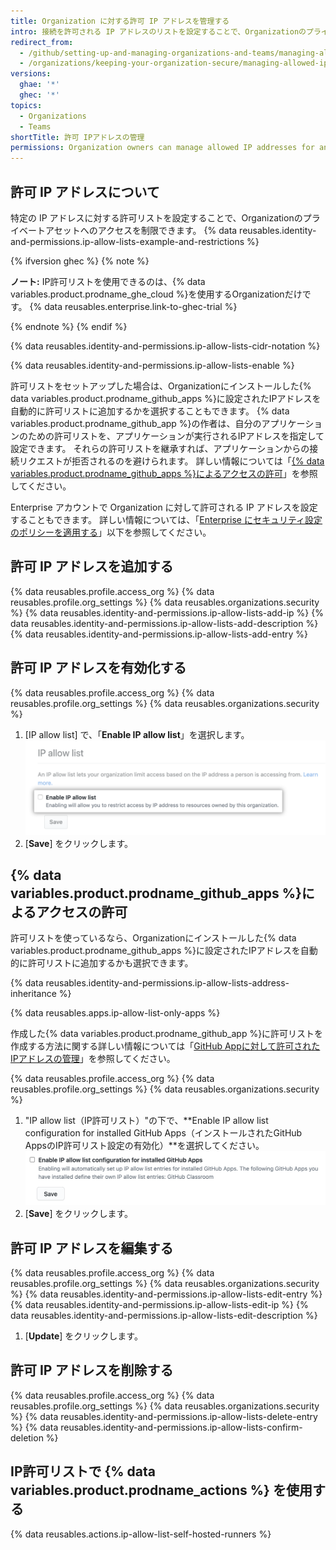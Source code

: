 ```yaml
---
title: Organization に対する許可 IP アドレスを管理する
intro: 接続を許可される IP アドレスのリストを設定することで、Organizationのプライベートアセットに対するアクセスを制限することができます。
redirect_from:
  - /github/setting-up-and-managing-organizations-and-teams/managing-allowed-ip-addresses-for-your-organization
  - /organizations/keeping-your-organization-secure/managing-allowed-ip-addresses-for-your-organization
versions:
  ghae: '*'
  ghec: '*'
topics:
  - Organizations
  - Teams
shortTitle: 許可 IPアドレスの管理
permissions: Organization owners can manage allowed IP addresses for an organization.
---
```


## 許可 IP アドレスについて

特定の IP アドレスに対する許可リストを設定することで、Organizationのプライベートアセットへのアクセスを制限できます。 {% data reusables.identity-and-permissions.ip-allow-lists-example-and-restrictions %}

{% ifversion ghec %}
{% note %}

**ノート:** IP許可リストを使用できるのは、{% data variables.product.prodname_ghe_cloud %}を使用するOrganizationだけです。 {% data reusables.enterprise.link-to-ghec-trial %}

{% endnote %}
{% endif %}

{% data reusables.identity-and-permissions.ip-allow-lists-cidr-notation %}

{% data reusables.identity-and-permissions.ip-allow-lists-enable %}

許可リストをセットアップした場合は、Organizationにインストールした{% data variables.product.prodname_github_apps %}に設定されたIPアドレスを自動的に許可リストに追加するかを選択することもできます。 {% data variables.product.prodname_github_app %}の作者は、自分のアプリケーションのための許可リストを、アプリケーションが実行されるIPアドレスを指定して設定できます。 それらの許可リストを継承すれば、アプリケーションからの接続リクエストが拒否されるのを避けられます。 詳しい情報については「[{% data variables.product.prodname_github_apps %}によるアクセスの許可](#allowing-access-by-github-apps)」を参照してください。

Enterprise アカウントで Organization に対して許可される IP アドレスを設定することもできます。 詳しい情報については、「[Enterprise にセキュリティ設定のポリシーを適用する](/admin/policies/enforcing-policies-for-your-enterprise/enforcing-policies-for-security-settings-in-your-enterprise#managing-allowed-ip-addresses-for-organizations-in-your-enterprise)」以下を参照してください。

## 許可 IP アドレスを追加する

{% data reusables.profile.access_org %}
{% data reusables.profile.org_settings %}
{% data reusables.organizations.security %}
{% data reusables.identity-and-permissions.ip-allow-lists-add-ip %}
{% data reusables.identity-and-permissions.ip-allow-lists-add-description %}
{% data reusables.identity-and-permissions.ip-allow-lists-add-entry %}

## 許可 IP アドレスを有効化する

{% data reusables.profile.access_org %}
{% data reusables.profile.org_settings %}
{% data reusables.organizations.security %}
1. [IP allow list] で、「**Enable IP allow list**」を選択します。 ![IP アドレスを許可するチェックボックス](/assets/images/help/security/enable-ip-allowlist-organization-checkbox.png)
1. [**Save**] をクリックします。

## {% data variables.product.prodname_github_apps %}によるアクセスの許可

許可リストを使っているなら、Organizationにインストールした{% data variables.product.prodname_github_apps %}に設定されたIPアドレスを自動的に許可リストに追加するかも選択できます。

{% data reusables.identity-and-permissions.ip-allow-lists-address-inheritance %}

{% data reusables.apps.ip-allow-list-only-apps %}

作成した{% data variables.product.prodname_github_app %}に許可リストを作成する方法に関する詳しい情報については「[GitHub Appに対して許可されたIPアドレスの管理](/developers/apps/building-github-apps/managing-allowed-ip-addresses-for-a-github-app)」を参照してください。

{% data reusables.profile.access_org %}
{% data reusables.profile.org_settings %}
{% data reusables.organizations.security %}
1. "IP allow list（IP許可リスト）"の下で、**Enable IP allow list configuration for installed GitHub Apps（インストールされたGitHub AppsのIP許可リスト設定の有効化）**を選択してください。 ![GitHub AppにIPアドレスを許可するチェックボックス](/assets/images/help/security/enable-ip-allowlist-githubapps-checkbox.png)
1. [**Save**] をクリックします。

## 許可 IP アドレスを編集する

{% data reusables.profile.access_org %}
{% data reusables.profile.org_settings %}
{% data reusables.organizations.security %}
{% data reusables.identity-and-permissions.ip-allow-lists-edit-entry %}
{% data reusables.identity-and-permissions.ip-allow-lists-edit-ip %}
{% data reusables.identity-and-permissions.ip-allow-lists-edit-description %}
1. [**Update**] をクリックします。

## 許可 IP アドレスを削除する

{% data reusables.profile.access_org %}
{% data reusables.profile.org_settings %}
{% data reusables.organizations.security %}
{% data reusables.identity-and-permissions.ip-allow-lists-delete-entry %}
{% data reusables.identity-and-permissions.ip-allow-lists-confirm-deletion %}

## IP許可リストで {% data variables.product.prodname_actions %} を使用する

{% data reusables.actions.ip-allow-list-self-hosted-runners %}
